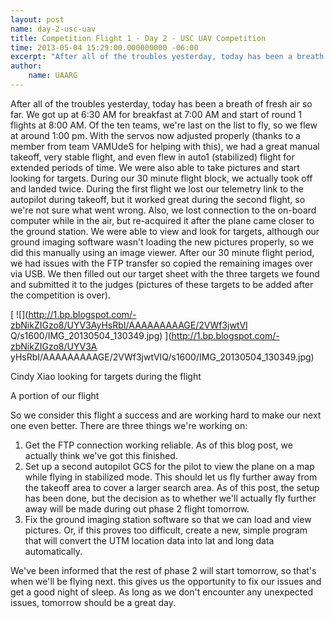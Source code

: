 ```yaml
--- 
layout: post 
name: day-2-usc-uav 
title: Competition Flight 1 - Day 2 - USC UAV Competition 
time: 2013-05-04 15:29:00.000000000 -06:00
excerpt: "After all of the troubles yesterday, today has been a breath of fresh air so far."
author:
    name: UAARG
---
```


After all of the troubles yesterday, today has been a breath of fresh air so
far. We got up at 6:30 AM for breakfast at 7:00 AM and start of round 1
flights at 8:00 AM. Of the ten teams, we're last on the list to fly, so we
flew at around 1:00 pm. With the servos now adjusted properly (thanks to a
member from team VAMUdeS for helping with this), we had a great manual
takeoff, very stable flight, and even flew in auto1 (stabilized) flight for
extended periods of time. We were also able to take pictures and start looking
for targets. During our 30 minute flight block, we actually took off and
landed twice. During the first flight we lost our telemetry link to the
autopilot during takeoff, but it worked great during the second flight, so
we're not sure what went wrong. Also, we lost connection to the on-board
computer while in the air, but re-acquired it after the plane came closer to
the ground station. We were able to view and look for targets, although our
ground imaging software wasn't loading the new pictures properly, so we did
this manually using an image viewer. After our 30 minute flight period, we had
issues with the FTP transfer so copied the remaining images over via USB. We
then filled out our target sheet with the three targets we found and submitted
it to the judges (pictures of these targets to be added after the competition
is over).

  

[ ![](http://1.bp.blogspot.com/-zbNikZIGzo8/UYV3AyHsRbI/AAAAAAAAAGE/2VWf3jwtVI
Q/s1600/IMG_20130504_130349.jpg) ](http://1.bp.blogspot.com/-zbNikZIGzo8/UYV3A
yHsRbI/AAAAAAAAAGE/2VWf3jwtVIQ/s1600/IMG_20130504_130349.jpg)

Cindy Xiao looking for targets during the flight  

  

  
  

A portion of our flight

  
  
So we consider this flight a success and are working hard to make our next one
even better. There are three things we're working on:  
  

  1. Get the FTP connection working reliable. As of this blog post, we actually think we've got this finished. 
  2. Set up a second autopilot GCS for the pilot to view the plane on a map while flying in stabilized mode. This should let us fly further away from the takeoff area to cover a larger search area. As of this post, the setup has been done, but the decision as to whether we'll actually fly further away will be made during out phase 2 flight tomorrow. 
  3. Fix the ground imaging station software so that we can load and view pictures. Or, if this proves too difficult, create a new, simple program that will convert the UTM location data into lat and long data automatically. 

We've been informed that the rest of phase 2 will start tomorrow, so that's
when we'll be flying next. this gives us the opportunity to fix our issues and
get a good night of sleep. As long as we don't encounter any unexpected
issues, tomorrow should be a great day.

